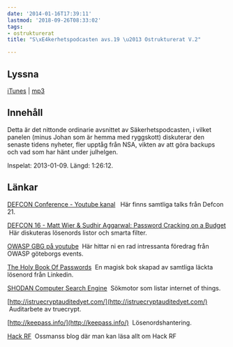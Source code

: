 ```yaml
---
date: '2014-01-16T17:39:11'
lastmod: '2018-09-26T08:33:02'
tags:
- ostrukturerat
title: "S\xE4kerhetspodcasten avs.19 \u2013 Ostrukturerat V.2"

---
```

## Lyssna

[iTunes](https://itunes.apple.com/se/podcast/sakerhetspodcasten/id576469997?mt=2)  \| [mp3](http://traffic.libsyn.com/sakerhetspodcasten/sakpodcasten_v2_2014_mixdown.mp3)

## Innehåll

Detta är det nittonde ordinarie avsnittet av Säkerhetspodcasten, i vilket panelen
(minus Johan som är hemma med ryggskott) diskuterar den senaste tidens nyheter, fler
upptåg från NSA, vikten av att göra backups och vad som har hänt under julhelgen.

Inspelat: 2013-01-09. Längd: 1:26:12.

## Länkar

[DEFCON Conference - Youtube kanal](http://www.youtube.com/user/DEFCONConference/)   Här finns samtliga talks från Defcon 21.

[DEFCON 16 - Matt Wier & Sudhir Aggarwal: Password Cracking on a Budget](http://www.youtube.com/watch?v=Ykb3eTWBIRQ)  Här diskuteras lösenords listor och smarta filter.

[OWASP GBG på youtube](http://www.youtube.com/user/owaspgbg)  Här hittar ni en rad intressanta föredrag från OWASP göteborgs events.

[The Holy Book Of Passwords](http://www.fubiz.net/en/2014/01/06/the-holy-book-of-password/)  En magisk bok skapad av samtliga läckta lösenord från Linkedin.

[SHODAN Computer Search Engine](http://www.shodanhq.com/)  Sökmotor som listar internet of things.

[http://istruecryptauditedyet.com/](http://istruecryptauditedyet.com/)  Auditarbete av truecrypt.

[http://keepass.info/](http://keepass.info/)  Lösenordshantering.

[Hack RF](http://ossmann.blogspot.se/2012/06/introducing-hackrf.html)  Ossmanss blog där man kan läsa allt om Hack RF





